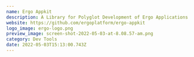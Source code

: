 ```yaml
---
name: Ergo Appkit
description: A Library for Polyglot Development of Ergo Applications
website: https://github.com/ergoplatform/ergo-appkit
logo_image: ergo-logo.png
preview_image: screen-shot-2022-05-03-at-8.08.57-am.png
category: Dev Tools
date: 2022-05-03T15:13:00.743Z
---
```

